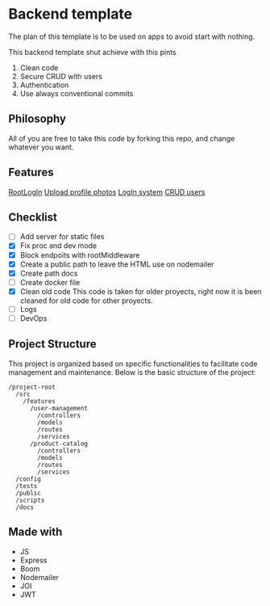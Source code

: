 # Backend template

The plan of this template is to be used on apps to avoid start with nothing.

This backend template shut achieve with this pints

1. Clean code
2. Secure CRUD with users
3. Authentication
4. Use always conventional commits

## Philosophy

All of you are free to take this code by forking this repo, and change whatever you want.

## Features

[RootLogIn](/middlewares/root.handler.js)
[Upload profile photos](/services/auth.service.js)
[LogIn system](/middlewares/auth.handler.js)
[CRUD users](/services/user.service.js)

## Checklist

* [ ] Add server for static files
* [X] Fix proc and dev mode
* [X] Block endpoits with rootMiddleware
* [X] Create a public path to leave the HTML use on nodemailer
* [X] Create path docs
* [ ] Create docker file
* [X] Clean old code
  This code is taken for older proyects, right now it is been cleaned for old code for other proyects.
* [ ] Logs
* [ ] DevOps

## Project Structure
This project is organized based on specific functionalities to facilitate code management and maintenance. Below is the basic structure of the project:


```
/project-root
  /src
    /features
      /user-management
        /controllers
        /models
        /routes
        /services
      /product-catalog
        /controllers
        /models
        /routes
        /services
  /config
  /tests
  /public
  /scripts
  /docs
```

## Made with

* JS
* Express
* Boom
* Nodemailer
* JOI
* JWT
